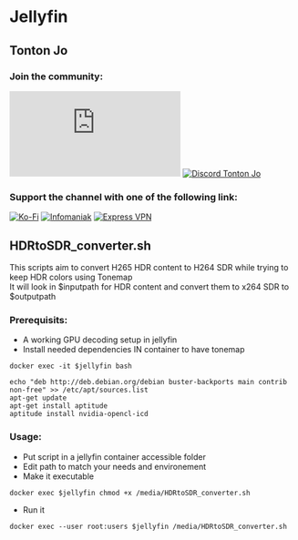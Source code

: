 # Jellyfin

## Tonton Jo  
### Join the community:
[![Youtube channel](https://github-readme-youtube-stats.herokuapp.com/subscribers/index.php?id=UCnED3K6K5FDUp-x_8rwpsZw&key=AIzaSyA3ivqywNPQz0xFZBHfPDKzh1jFH5qGD_g)](http://youtube.com/channel/UCnED3K6K5FDUp-x_8rwpsZw?sub_confirmation=1)
[![Discord Tonton Jo](https://badgen.net/discord/members/2NQskxZjfp?label=Discord%20Tonton%20Jo%20&icon=discord)](https://discord.gg/N3ssTdTS)
### Support the channel with one of the following link:
[![Ko-Fi](https://badgen.net/badge/Buy%20me%20a%20Coffee/Link?icon=buymeacoffee)](https://ko-fi.com/tontonjo)
[![Infomaniak](https://badgen.net/badge/Infomaniak/Affiliated%20link?icon=K)](https://www.infomaniak.com/goto/fr/home?utm_term=6151f412daf35)
[![Express VPN](https://badgen.net/badge/Express%20VPN/Affiliated%20link?icon=K)](https://www.xvuslink.com/?a_fid=TontonJo)  


## HDRtoSDR_converter.sh
This scripts aim to convert H265 HDR content to H264 SDR while trying to keep HDR colors using Tonemap  
It will look in $inputpath for HDR content and convert them to x264 SDR to $outputpath  

### Prerequisits:
- A working GPU decoding setup in jellyfin  
- Install needed dependencies IN container to have tonemap  
```shell
docker exec -it $jellyfin bash
```  
```shell
echo "deb http://deb.debian.org/debian buster-backports main contrib non-free" >> /etc/apt/sources.list  
apt-get update  
apt-get install aptitude
aptitude install nvidia-opencl-icd
```

### Usage:
- Put script in a jellyfin container accessible folder
- Edit path to match your needs and environement
- Make it executable 
```shell
docker exec $jellyfin chmod +x /media/HDRtoSDR_converter.sh
```
- Run it  
```shell
docker exec --user root:users $jellyfin /media/HDRtoSDR_converter.sh
```
